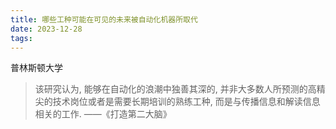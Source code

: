 ```yaml
---
title: 哪些工种可能在可见的未来被自动化机器所取代
date: 2023-12-28
tags:
---
```

普林斯顿大学

> 该研究认为, 能够在自动化的浪潮中独善其深的, 并非大多数人所预测的高精尖的技术岗位或者是需要长期培训的熟练工种, 而是与传播信息和解读信息相关的工作. ——《打造第二大脑》